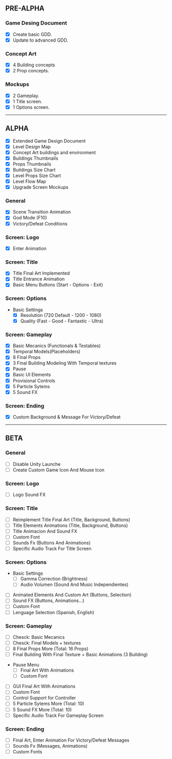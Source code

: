 ## PRE-ALPHA
### Game Desing Document
- [x] Create basic GDD.
- [x] Update to advanced GDD.

### Concept Art
- [x] 4 Building concepts
- [x] 2 Prop concepts.

### Mockups
- [x] 2 Gameplay.
- [x] 1 Title screen.
- [x] 1 Options screen.
___
## ALPHA
- [X] Extended Game Design Document
- [X] Level Design Map
- [x] Concept Art buildings and environment
- [x] Buildings Thumbnails
- [X] Props Thumbnails
- [x] Buildings Size Chart
- [x] Level Props Size Chart
- [x] Level Flow Map
- [X] Upgrade Screen Mockups

### General
- [x] Scene Transition Animation
- [X] God Mode (F10)
- [x] Victory/Defeat Conditions

### Screen: Logo
- [X] Enter Animation

### Screen: Title
- [X] Title Final Art Implemented
- [X] Title Entrance Animation
- [x] Basic Menu Buttons (Start - Options - Exit)

### Screen: Options
- Basic Settings
  - [x] Resolution (720 Default - 1200 - 1080)
  - [x] Quality (Fast - Good - Fantastic - Ultra)
  
### Screen: Gameplay
- [X] Basic Mecanics (Functionals & Testables)
- [X] Temporal Models(Placeholders)
- [X] 8 Final Props
- [X] 3 Final Building Modeling With Temporal textures
- [x] Pause
- [X] Basic UI Elements
- [x] Provisional Controls
- [x] 5 Particle Sytems
- [x] 5 Sound FX

### Screen: Ending
- [X] Custom Background & Message For Victory/Defeat
___
## BETA
### General
- [ ] Disable Unity Launche
- [ ] Create Custom Game Icon And Mouse Icon

### Screen: Logo
- [ ] Logo Sound FX

### Screen: Title
- [ ] Reimplement Title Final Art (Title, Background, Buttons)
- [ ] Title Elements Animations (Title, Background, Buttons)
- [ ] Title Animacion And Sound FX 
- [ ] Custom Font
- [ ] Sounds Fx (Buttons And Animations)
- [ ] Specific Audio Track For Title Screen

### Screen: Options
- Basic Settings
  - [ ] Gamma Correction (Brightness)
  - [ ] Audio Volumen (Sound And Music Independientes)
- [ ]  Animated Elements And Custom Art (Buttons, Selection)
- [ ] Sound FX (Buttons, Animations...)
- [ ] Custom Font
- [ ] Lenguage Selection (Spanish, English)

### Screen: Gameplay
- [ ] Chesck: Basic Mecanics
- [ ] Chesck: Final Models + textures
- [ ] 8 Final Props More (Total: 16 Props)
- [ ] Final Building With Final Texture + Basic Animations (3 Building)
- Pause Menu
  - [ ] Final Art With Animations
  - [ ] Custom Font
- [ ] GUI Final Art With Animations
- [ ] Custom Font
- [ ] Control Support for Controller
- [ ] 5 Particle Sytems More (Total: 10)
- [ ] 5 Sound FX More (Total: 10)
- [ ] Specific Audio Track For Gameplay Screen

### Screen: Ending
- [ ] Final Art, Enter Animation For Victory/Defeat Messages
- [ ] Sounds Fx (Messages, Animations)
- [ ] Custom Fonts
